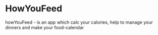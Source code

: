 # HowYouFeed
howYouFeed - is an app which calc your calories, help to manage your dinners and make your food-calendar
